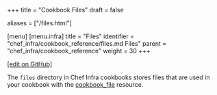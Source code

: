 +++
title = "Cookbook Files"
draft = false

aliases = ["/files.html"]

[menu]
  [menu.infra]
    title = "Files"
    identifier = "chef_infra/cookbook_reference/files.md Files"
    parent = "chef_infra/cookbook_reference"
    weight = 30
+++

[\[edit on GitHub\]](https://github.com/chef/chef-web-docs/blob/master/content/files.md)

The `files` directory in Chef Infra cookbooks stores files that are used
in your cookbook with the [cookbook_file](/resources/cookbook_file/)
resource.
